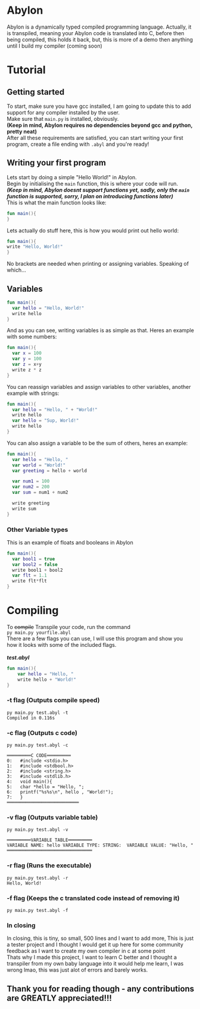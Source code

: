 # Abylon
Abylon is a dynamically typed compiled programming language.
Actually, it is transpiled, meaning your Abylon code is translated into C, before then being compiled, this holds it back, but, this is more of a demo then anything until I build my compiler (coming soon)

# Tutorial

## Getting started

To start, make sure you have gcc installed, I am going to update this to add support for any compiler installed by the user.<br>
Make sure that `main.py` is installed, obviously.<br>
<b>(Keep in mind, Abylon requires no dependencies beyond gcc and python, pretty neat)</b><br>
After all these requirements are satisfied, you can start writing your first program, create a file ending with `.abyl` and you're ready!<br>

## Writing your first program
Lets start by doing a simple "Hello World!" in Abylon.<br>
Begin by initialising the `main` function, this is where your code will run.<br>
<b>*(Keep in mind, Abylon doesnt support functions yet, sadly, only the `main` function is supported, sorry, I plan on introducing functions later)*</b><br>
This is what the main function looks like:
```kotlin
fun main(){
}
```
Lets actually do stuff here, this is how you would print out hello world:
```kotlin
fun main(){
write "Hello, World!"
}
```
No brackets are needed when printing or assigning variables. Speaking of which...
## Variables
```kotlin
fun main(){
  var hello = "Hello, World!"
  write hello
}
```
And as you can see, writing variables is as simple as that. Heres an example with some numbers:
```kotlin
fun main(){
  var x = 100
  var y = 100
  var z = x+y
  write z * z
}
```
You can reassign variables and assign variables to other variables, another example with strings:

```kotlin
fun main(){
  var hello = "Hello, " + "World!"
  write hello
  var hello = "Sup, World!"
  write hello
}
```
You can also assign a variable to be the sum of others, heres an example:
```kotlin
fun main(){
  var hello = "Hello, "
  var world = "World!"
  var greeting = hello + world

  var num1 = 100
  var num2 = 200
  var sum = num1 + num2

  write greeting
  write sum
}
```

### Other Variable types
This is an example of floats and booleans in Abylon
```kotlin
fun main(){
  var bool1 = true
  var bool2 = false
  write bool1 + bool2
  var flt = 1.1
  write flt*flt
}
```

# Compiling
To <s>compile</s> Transpile your code, run the command<br>
`py main.py yourfile.abyl`<br>
There are a few flags you can use, I will use this program and show you how it looks with some of the included flags.<br>
<br>
***test.abyl***
```kotlin
fun main(){
    var hello = "Hello, "
    write hello + "World!"
}
```
### -t flag (Outputs compile speed)
```
py main.py test.abyl -t
Compiled in 0.116s
```

### -c flag (Outputs c code)
```
py main.py test.abyl -c

═════════C CODE═════════
0:   #include <stdio.h>
1:   #include <stdbool.h>
2:   #include <string.h>
3:   #include <stdlib.h>
4:   void main(){
5:   char *hello = "Hello, ";
6:   printf("%s%s\n", hello , "World!");
7:   }
═══════════════════════════
```

### -v flag (Outputs variable table)
```
py main.py test.abyl -v

═════════VARIABLE TABLE═════════
VARIABLE NAME: hello VARIABLE TYPE: STRING:  VARIABLE VALUE: "Hello, "
════════════════════════════════
```

### -r flag (Runs the executable)
```
py main.py test.abyl -r
Hello, World!

```
### -f flag (Keeps the c translated code instead of removing it)
```
py main.py test.abyl -f

```
### In closing
In closing, this is tiny, so small, 500 lines and I want to add more, This is just a tester project and I thought I would get it up here for some community feedback as I want to create my own compiler in c at some point<br>
Thats why I made this project, I want to learn C better and I thought a transpiler from my own baby language into it would help me learn, I was wrong lmao, this was just alot of errors and barely works.
## Thank you for reading though - any contributions are GREATLY appreciated!!!
